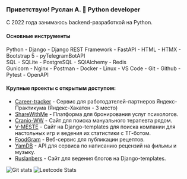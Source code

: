 ### Приветствую! Руслан А. 👋 Python developer
С 2022 года занимаюсь backend-разработкой на Python.

#### Основные инструменты
Python - Django - Django REST Framework - FastAPI - HTML - HTMX - Bootstrap 5 - pyTelegramBotAPI <br>
SQL - SQLite - PostgreSQL - SQlAlchemy - Redis <br>
Gunicorn - Nginx - Postman - Docker - Linux - VS Code - Git - Github - Pytest - OpenAPI <br>

#### Крупные проекты с открытым доступом:
- [Career-tracker](https://github.com/yandex-hackathon-career-track/backend) - Сервис для работодателей-партнеров Яндекс-Практикума (Яндекс-Хакатон - 3 место)
- [ShareWithMe](https://github.com/services-psychologists-psychotherapists/backend) - Платформа для бронирования услуг психологов.
- [Cranio-WW](https://github.com/Cranio-worldwide/backend) - Сайт для поиска мануального терапевта рядом.
- [V-MESTE](https://github.com/ratarov/V_MESTE_play) - Сайт на Django-templates для поиска компании для настольных игр и ведения их статистики с ТГ-ботом.
- [FoodGram](https://github.com/ratarov/foodgram-project-react) - Веб-сервис для публикации рецептов.
- [YamDB](https://github.com/ratarov/yamdb_final) - API для сервиса по написанию рецензий на фильмы и музыку.
- [Ruslanbers](https://github.com/ratarov/ruslanbers) - Сайт для ведения блогов на Django-templates.

![Git stats](https://github-profile-summary-cards.vercel.app/api/cards/profile-details?username=ratarov&theme=dark)
![Leetcode Stats](https://leetcard.jacoblin.cool/ratarov?theme=dark&font=Roboto)
